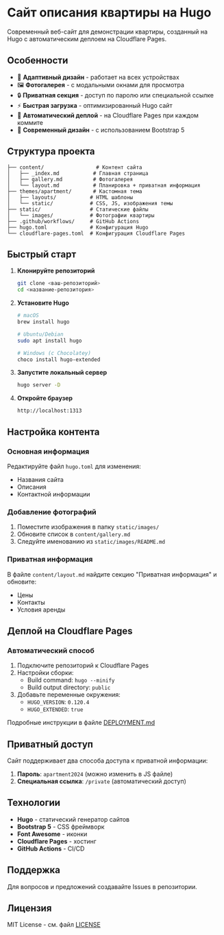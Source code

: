 # Сайт описания квартиры на Hugo

Современный веб-сайт для демонстрации квартиры, созданный на Hugo с автоматическим деплоем на Cloudflare Pages.

## Особенности

- 📱 **Адаптивный дизайн** - работает на всех устройствах
- 🖼️ **Фотогалерея** - с модальными окнами для просмотра
- 🔒 **Приватная секция** - доступ по паролю или специальной ссылке
- ⚡ **Быстрая загрузка** - оптимизированный Hugo сайт
- 🚀 **Автоматический деплой** - на Cloudflare Pages при каждом коммите
- 🎨 **Современный дизайн** - с использованием Bootstrap 5

## Структура проекта

```
├── content/                 # Контент сайта
│   ├── _index.md           # Главная страница
│   ├── gallery.md          # Фотогалерея
│   └── layout.md           # Планировка + приватная информация
├── themes/apartment/       # Кастомная тема
│   ├── layouts/           # HTML шаблоны
│   └── static/            # CSS, JS, изображения темы
├── static/                # Статические файлы
│   └── images/            # Фотографии квартиры
├── .github/workflows/     # GitHub Actions
├── hugo.toml              # Конфигурация Hugo
└── cloudflare-pages.toml  # Конфигурация Cloudflare Pages
```

## Быстрый старт

1. **Клонируйте репозиторий**
   ```bash
   git clone <ваш-репозиторий>
   cd <название-репозитория>
   ```

2. **Установите Hugo**
   ```bash
   # macOS
   brew install hugo
   
   # Ubuntu/Debian
   sudo apt install hugo
   
   # Windows (с Chocolatey)
   choco install hugo-extended
   ```

3. **Запустите локальный сервер**
   ```bash
   hugo server -D
   ```

4. **Откройте браузер**
   ```
   http://localhost:1313
   ```

## Настройка контента

### Основная информация
Редактируйте файл `hugo.toml` для изменения:
- Названия сайта
- Описания
- Контактной информации

### Добавление фотографий
1. Поместите изображения в папку `static/images/`
2. Обновите список в `content/gallery.md`
3. Следуйте именованию из `static/images/README.md`

### Приватная информация
В файле `content/layout.md` найдите секцию "Приватная информация" и обновите:
- Цены
- Контакты
- Условия аренды

## Деплой на Cloudflare Pages

### Автоматический способ
1. Подключите репозиторий к Cloudflare Pages
2. Настройки сборки:
   - Build command: `hugo --minify`
   - Build output directory: `public`
3. Добавьте переменные окружения:
   - `HUGO_VERSION`: `0.120.4`
   - `HUGO_EXTENDED`: `true`

Подробные инструкции в файле [DEPLOYMENT.md](DEPLOYMENT.md)

## Приватный доступ

Сайт поддерживает два способа доступа к приватной информации:

1. **Пароль**: `apartment2024` (можно изменить в JS файле)
2. **Специальная ссылка**: `/private` (автоматический доступ)

## Технологии

- **Hugo** - статический генератор сайтов
- **Bootstrap 5** - CSS фреймворк
- **Font Awesome** - иконки
- **Cloudflare Pages** - хостинг
- **GitHub Actions** - CI/CD

## Поддержка

Для вопросов и предложений создавайте Issues в репозитории.

## Лицензия

MIT License - см. файл [LICENSE](LICENSE)
